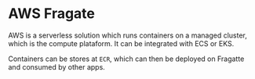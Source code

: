 # AWS Fragate

AWS is a serverless solution which runs containers on a managed cluster, which is the compute plataform. It can be integrated with ECS or EKS.

Containers can be stores at `ECR`, which can then be deployed on Fragatte and consumed by other apps.